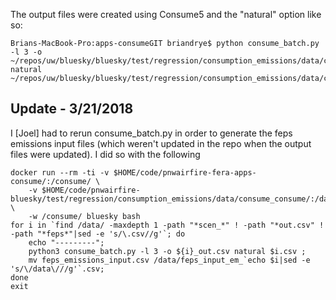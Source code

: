 The output files were created using Consume5 and the "natural" option like so:

```
Brians-MacBook-Pro:apps-consumeGIT briandrye$ python consume_batch.py -l 3 -o ~/repos/uw/bluesky/bluesky/test/regression/consumption_emissions/data/consume5_regression/scen_1_out.csv natural ~/repos/uw/bluesky/bluesky/test/regression/consumption_emissions/data/consume5_regression/scen_1.csv
```

## Update - 3/21/2018

I [Joel] had to rerun consume_batch.py in order to generate the feps emissions input files (which weren't updated in the repo when the output files were updated).  I did so with the following

```
docker run --rm -ti -v $HOME/code/pnwairfire-fera-apps-consume/:/consume/ \
    -v $HOME/code/pnwairfire-bluesky/test/regression/consumption_emissions/data/consume_consume/:/data/ \
    -w /consume/ bluesky bash
for i in `find /data/ -maxdepth 1 -path "*scen_*" ! -path "*out.csv" ! -path "*feps*"|sed -e 's/\.csv//g'`; do
    echo "---------";
    python3 consume_batch.py -l 3 -o ${i}_out.csv natural $i.csv ;
    mv feps_emissions_input.csv /data/feps_input_em_`echo $i|sed -e 's/\/data\///g'`.csv;
done
exit
```
